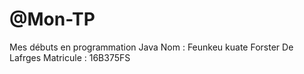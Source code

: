 # @Mon-TP
Mes débuts en programmation Java
Nom : Feunkeu kuate Forster De Lafrges
Matricule : 16B375FS
